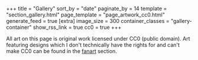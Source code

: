 +++
title = "Gallery"
sort_by = "date"
paginate_by = 14
template = "section_gallery.html"
page_template = "page_artwork_cc0.html"
generate_feed = true
[extra]
image_size = 300
container_classes = "gallery-container"
show_rss_link = true
cc0 = true
+++

All art on this page is original work licensed under CC0 (public domain).
Art featuring designs which I don't technically have the rights for
and can't make CC0 can be found in the [fanart](/gallery/fanart) section.
